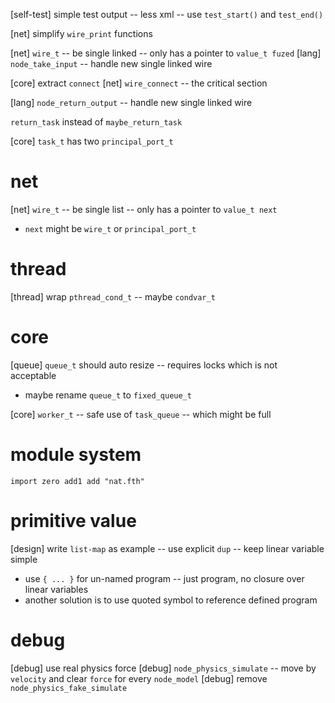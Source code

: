 [self-test] simple test output -- less xml -- use `test_start()` and `test_end()`

[net] simplify `wire_print` functions

[net] `wire_t` -- be single linked -- only has a pointer to `value_t fuzed`
[lang] `node_take_input` -- handle new single linked wire

[core] extract `connect`
[net] `wire_connect` -- the critical section

[lang] `node_return_output` -- handle new single linked wire

`return_task` instead of `maybe_return_task`

[core] `task_t` has two `principal_port_t`

# net

[net] `wire_t` -- be single list -- only has a pointer to `value_t next`

- `next` might be `wire_t` or `principal_port_t`

# thread

[thread] wrap `pthread_cond_t` -- maybe `condvar_t`

# core

[queue] `queue_t` should auto resize -- requires locks which is not acceptable

- maybe rename `queue_t` to `fixed_queue_t`

[core] `worker_t` -- safe use of `task_queue` -- which might be full

# module system

```
import zero add1 add "nat.fth"
```

# primitive value

[design] write `list-map` as example -- use explicit `dup` -- keep linear variable simple

- use `{ ... }` for un-named program -- just program, no closure over linear variables
- another solution is to use quoted symbol to reference defined program

# debug

[debug] use real physics force
[debug] `node_physics_simulate` -- move by `velocity` and clear `force` for every `node_model`
[debug] remove `node_physics_fake_simulate`
